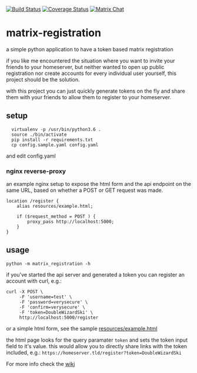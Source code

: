 [![Build Status](https://travis-ci.org/ZerataX/matrix-registration.svg?branch=master)](https://travis-ci.org/ZerataX/matrix-registration) [![Coverage Status](https://coveralls.io/repos/github/ZerataX/matrix-registration/badge.svg)](https://coveralls.io/github/ZerataX/matrix-registration) [![Matrix Chat](https://img.shields.io/badge/chat-%23matrix--registration%3Admnd.sh-brightgreen.svg)](https://matrix.to/#/#matrix-registration:dmnd.sh)
# matrix-registration

a simple python application to have a token based matrix registration

if you like me encountered the situation where you want to invite your friends to your homeserver, but neither wanted to open up public registration nor create accounts for every individual user yourself, this project should be the solution.

with this project you can just quickly generate tokens on the fly and share them with your friends to allow them to register to your homeserver.

## setup
```
  virtualenv -p /usr/bin/python3.6 .
  source ./bin/activate
  pip install -r requirements.txt
  cp config.sample.yaml config.yaml
```
and edit config.yaml

### nginx reverse-proxy
an example nginx setup to expose the html form and the api endpoint on the same URL, based on whether a POST or GET request was made.
```nginx
location /register {
    alias resources/example.html;

    if ($request_method = POST ) {
        proxy_pass http://localhost:5000;
    }
}
```
## usage
```
python -m matrix_registration -h
```

if you've started the api server and generated a token you can register an account with curl, e.g.:
```console
curl -X POST \
     -F 'username=test' \
     -F 'password=verysecure' \
     -F 'confirm=verysecure' \
     -F 'token=DoubleWizardSki' \
     http://localhost:5000/register
```
or a simple html form, see the sample [resources/example.html](resources/example.html)

the html page looks for the query paramater `token` and sets the token input field to it's value. this would allow you to directly share links with the token included, e.g.:
`https://homeserver.tld/register?token=DoubleWizardSki`


For more info check the [wiki](https://github.com/ZerataX/matrix-registration/wiki)

